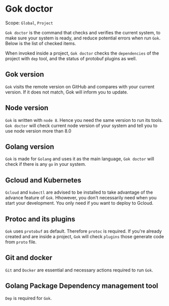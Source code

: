 # Gok doctor

Scope: `Global`, `Project`

`Gok doctor` is the command that checks and verifies the current system, to make sure your system is ready, and reduce potential errors when run `Gok`.
Below is the list of checked items.

When invoked inside a project, `Gok doctor` checks the `dependencies` of the project with `dep` tool, and the status of protobuf plugins as well.

## Gok version

`Gok` visits the remote version on GitHub and compares with your current version.
If it does not match, Gok will inform you to update.

## Node version

`Gok` is written with `node 8`. Hence you need the same version to run its tools.
`Gok doctor` will check current node version of your system and tell you to use node version more than 8.0

## Golang version

`Gok` is made for `Golang` and uses it as the main language, `Gok doctor` will check if there is any `go` in your system.

## Gcloud and Kubernetes

`Gcloud` and `kubectl` are advised to be installed to take advantage of the advance feature of `Gok`.
Hhowever, you don't necessarily need when you start your development.
You only need if you want to deploy to Gcloud.

## Protoc and its plugins

`Gok` uses `protobuf` as default. Therefore `protoc` is required.
If you're already created and are inside a project, `Gok` will check `plugins` those generate code from `proto` file.

## Git and docker

`Git` and `Docker` are essential and necessary actions required to run `Gok`.

## Golang Package Dependency management tool

`Dep` is required for `Gok`.
